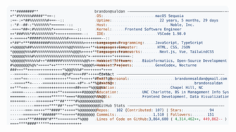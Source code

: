 <a href="https://github.com/brandonsaldan/brandonsaldan">
  <picture>
    <source media="(prefers-color-scheme: dark)" srcset="https://raw.githubusercontent.com/brandonsaldan/brandonsaldan/master/dark_mode.svg">
    <img alt="Brandon Saldan's GitHub Profile README" src="https://raw.githubusercontent.com/brandonsaldan/brandonsaldan/master/light_mode.svg">
  </picture>
</a>
